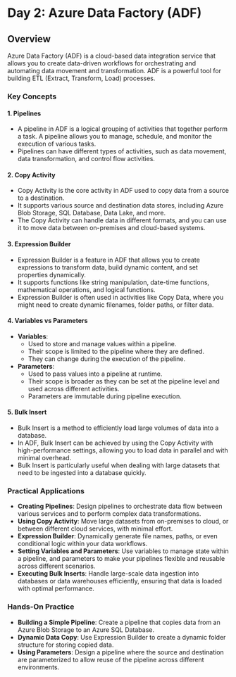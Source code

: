 # Day 2: Azure Data Factory (ADF)

## Overview
Azure Data Factory (ADF) is a cloud-based data integration service that allows you to create data-driven workflows for orchestrating and automating data movement and transformation. ADF is a powerful tool for building ETL (Extract, Transform, Load) processes.

### Key Concepts

#### 1. **Pipelines**
- A pipeline in ADF is a logical grouping of activities that together perform a task. A pipeline allows you to manage, schedule, and monitor the execution of various tasks. 
- Pipelines can have different types of activities, such as data movement, data transformation, and control flow activities.

#### 2. **Copy Activity**
- Copy Activity is the core activity in ADF used to copy data from a source to a destination. 
- It supports various source and destination data stores, including Azure Blob Storage, SQL Database, Data Lake, and more.
- The Copy Activity can handle data in different formats, and you can use it to move data between on-premises and cloud-based systems.

#### 3. **Expression Builder**
- Expression Builder is a feature in ADF that allows you to create expressions to transform data, build dynamic content, and set properties dynamically.
- It supports functions like string manipulation, date-time functions, mathematical operations, and logical functions.
- Expression Builder is often used in activities like Copy Data, where you might need to create dynamic filenames, folder paths, or filter data.

#### 4. **Variables vs Parameters**
- **Variables**:
  - Used to store and manage values within a pipeline.
  - Their scope is limited to the pipeline where they are defined.
  - They can change during the execution of the pipeline.
- **Parameters**:
  - Used to pass values into a pipeline at runtime.
  - Their scope is broader as they can be set at the pipeline level and used across different activities.
  - Parameters are immutable during pipeline execution.

#### 5. **Bulk Insert**
- Bulk Insert is a method to efficiently load large volumes of data into a database.
- In ADF, Bulk Insert can be achieved by using the Copy Activity with high-performance settings, allowing you to load data in parallel and with minimal overhead.
- Bulk Insert is particularly useful when dealing with large datasets that need to be ingested into a database quickly.

### Practical Applications

- **Creating Pipelines**: Design pipelines to orchestrate data flow between various services and to perform complex data transformations.
- **Using Copy Activity**: Move large datasets from on-premises to cloud, or between different cloud services, with minimal effort.
- **Expression Builder**: Dynamically generate file names, paths, or even conditional logic within your data workflows.
- **Setting Variables and Parameters**: Use variables to manage state within a pipeline, and parameters to make your pipelines flexible and reusable across different scenarios.
- **Executing Bulk Inserts**: Handle large-scale data ingestion into databases or data warehouses efficiently, ensuring that data is loaded with optimal performance.

### Hands-On Practice
- **Building a Simple Pipeline**: Create a pipeline that copies data from an Azure Blob Storage to an Azure SQL Database.
- **Dynamic Data Copy**: Use Expression Builder to create a dynamic folder structure for storing copied data.
- **Using Parameters**: Design a pipeline where the source and destination are parameterized to allow reuse of the pipeline across different environments.
